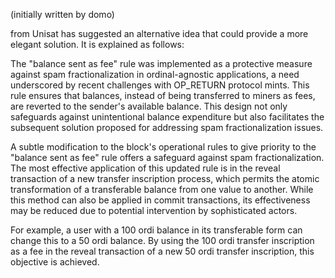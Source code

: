 
(initially written by domo) 

from Unisat has suggested an alternative idea that could provide a more elegant solution. It is explained as follows:

The "balance sent as fee" rule was implemented as a protective measure against spam fractionalization in ordinal-agnostic applications, a need underscored by recent challenges with OP_RETURN protocol mints. This rule ensures that balances, instead of being transferred to miners as fees, are reverted to the sender's available balance. This design not only safeguards against unintentional balance expenditure but also facilitates the subsequent solution proposed for addressing spam fractionalization issues.

A subtle modification to the block's operational rules to give priority to the "balance sent as fee" rule offers a safeguard against spam fractionalization. The most effective application of this updated rule is in the reveal transaction of a new transfer inscription process, which permits the atomic transformation of a transferable balance from one value to another. While this method can also be applied in commit transactions, its effectiveness may be reduced due to potential intervention by sophisticated actors.

For example, a user with a 100 ordi balance in its transferable form can change this to a 50 ordi balance. By using the 100 ordi transfer inscription as a fee in the reveal transaction of a new 50 ordi transfer inscription, this objective is achieved.
